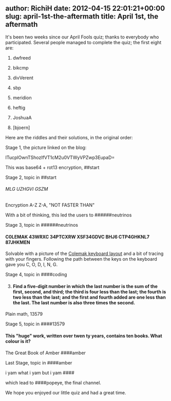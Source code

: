 author: RichiH
date: 2012-04-15 22:01:21+00:00
slug: april-1st-the-aftermath
title: April 1st, the aftermath
---

It's been two weeks since our April Fools quiz; thanks to everybody who participated. Several people managed to complete the quiz; the first eight are:




	
  1. dwfreed

	
  2. bikcmp

	
  3. divVerent

	
  4. sbp

	
  5. meridion

	
  6. heftig

	
  7. JoshuaA

	
  8. [bjoern]



Here are the riddles and their solutions, in the original order: 


Stage 1, the picture linked on the blog: 

ITucplOwnTShozIfVT1cM2u0VTWyVPZwp3EupaD=


This was base64 + rot13 encryption, 
##start



Stage 2, topic in ##start 
 
###### MLG UZHGVI GSZM 


Encryption A-Z Z-A, 
"NOT FASTER THAN"


With a bit of thinking, this led the users to ######neutrinos


Stage 3, topic in  ######neutrinos

#### C0LEMAK 43WRXC 34PTCXRW XSF34GDVC BHJ6 CTP4GHKNL7 87JHKMEN 


Solvable with a picture of the [Colemak keyboard layout](http://colemak.com/wiki/images/8/80/Colemak_layout_2.png) and a bit of tracing with your fingers. Following the path between the keys on the keyboard gave you C, O, D, I, N, G. 



Stage 4, topic in ####coding 

3. #### Find a five-digit number in which the last number is the sum of the first, second, and third; the third is four less than the last; the fourth is two less than the last; and the first and fourth added are one less than the last. The last number is also three times the second.


Plain math, 13579



Stage 5, topic in ####13579 

#### This "huge" work, written over twen ty years, contains ten books. What colour is it?


The Great Book of Amber
####amber


Last Stage, topic in ####amber

i yam what i yam but i yam ####

which lead to ####popeye, the final channel. 


We hope you enjoyed our little quiz and had a great time.
